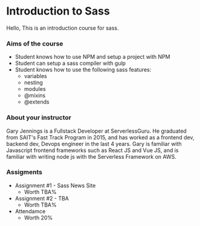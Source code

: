 # Introduction to Sass

Hello,
This is an introduction course for sass.

### Aims of the course

-   Student knows how to use NPM and setup a project with NPM
-   Student can setup a sass compiler with gulp
-   Student knows how to use the following sass features:
    -   variables
    -   nesting
    -   modules
    -   @mixins
    -   @extends

### About your instructor

Gary Jennings is a Fullstack Developer at ServerlessGuru. He graduated from SAIT's Fast Track Program in 2015, and has worked as a frontend dev, backend dev, Devops engineer in the last 4 years. Gary is familiar with Javascript frontend frameworks such as React JS and Vue JS, and is familiar with writing node js with the Serverless Framework on AWS.

### Assigments

-   Assignment #1 - Sass News Site
    -   Worth TBA%
-   Assignment #2 - TBA
    -   Worth TBA%
-   Attendamce
    -   Worth 20%
   
